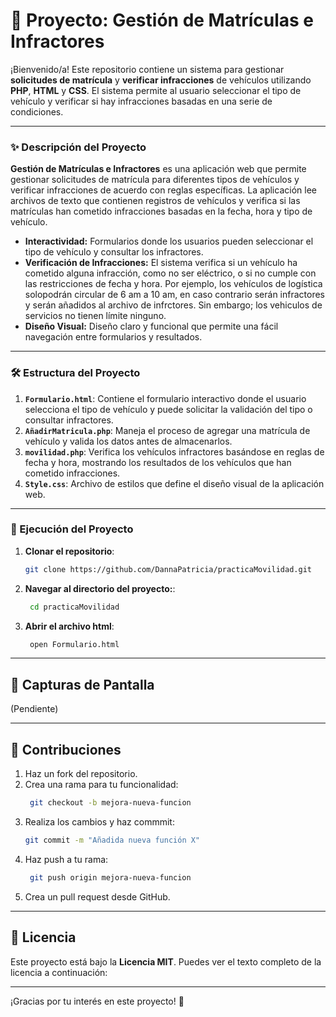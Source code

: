 # 🚗 Proyecto: Gestión de Matrículas e Infractores

¡Bienvenido/a! Este repositorio contiene un sistema para gestionar **solicitudes de matrícula** y **verificar infracciones** de vehículos utilizando **PHP**, **HTML** y **CSS**. El sistema permite al usuario seleccionar el tipo de vehículo y verificar si hay infracciones basadas en una serie de condiciones.

---

### ✨ Descripción del Proyecto

**Gestión de Matrículas e Infractores** es una aplicación web que permite gestionar solicitudes de matrícula para diferentes tipos de vehículos y verificar infracciones de acuerdo con reglas específicas. La aplicación lee archivos de texto que contienen registros de vehículos y verifica si las matrículas han cometido infracciones basadas en la fecha, hora y tipo de vehículo.

- **Interactividad:** Formularios donde los usuarios pueden seleccionar el tipo de vehículo y consultar los infractores.
- **Verificación de Infracciones:** El sistema verifica si un vehículo ha cometido alguna infracción, como no ser eléctrico, o si no cumple con las restricciones de fecha y hora. Por ejemplo, los vehículos de logística solopodrán circular de 6 am a 10 am, en caso contrario serán infractores y serán añadidos al archivo de infrctores. Sin embargo; los vehiculos de servicios no tienen límite ninguno.
- **Diseño Visual:** Diseño claro y funcional que permite una fácil navegación entre formularios y resultados.

---

### 🛠️ Estructura del Proyecto

1. **`Formulario.html`**: Contiene el formulario interactivo donde el usuario selecciona el tipo de vehículo y puede solicitar la validación del tipo o consultar infractores.
2. **`AñadirMatricula.php`**: Maneja el proceso de agregar una matrícula de vehículo y valida los datos antes de almacenarlos.
3. **`movilidad.php`**: Verifica los vehículos infractores basándose en reglas de fecha y hora, mostrando los resultados de los vehículos que han cometido infracciones.
4. **`Style.css`**: Archivo de estilos que define el diseño visual de la aplicación web.

---

### 🚀 Ejecución del Proyecto

1. **Clonar el repositorio**:
   ```bash
   git clone https://github.com/DannaPatricia/practicaMovilidad.git
2. **Navegar al directorio del proyecto:**:
   ```bash
    cd practicaMovilidad
3. **Abrir el archivo html**:
   ```bash
    open Formulario.html
   
---

## 🎨 Capturas de Pantalla

(Pendiente)

---

## 🤝 Contribuciones

1. Haz un fork del repositorio.
2. Crea una rama para tu funcionalidad:
   ```bash
    git checkout -b mejora-nueva-funcion
3. Realiza los cambios y haz commmit:
   ```bash
   git commit -m "Añadida nueva función X"
4. Haz push a tu rama:
   ```bash
    git push origin mejora-nueva-funcion
5. Crea un pull request desde GitHub.


---

## 📜 Licencia

Este proyecto está bajo la **Licencia MIT**. Puedes ver el texto completo de la licencia a continuación:

---

¡Gracias por tu interés en este proyecto! 🚀


